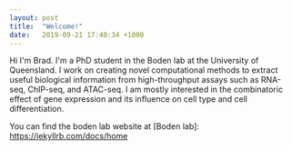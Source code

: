 ```yaml
---
layout: post
title:  "Welcome!"
date:   2019-09-21 17:40:34 +1000
---
```

Hi I'm Brad. I'm a PhD student in the Boden lab at the University of Queensland. I work on creating novel computational methods to extract useful biological
information from high-throughput assays such as RNA-seq, ChIP-seq, and ATAC-seq. I am mostly interested in the combinatoric effect of gene expression and its influence on cell type and cell differentiation. 

You can find the boden lab website at [Boden lab]: https://jekyllrb.com/docs/home
